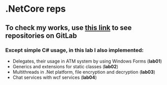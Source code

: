 # .NetCore reps
## To check my works, use [this link](https://gitlab.com/toropmatvii/dotnet-core) to see repositories on GitLab
### Except simple C# usage, in this lab I also implemented: 
- Delegates, their usage in ATM system by using Windows Forms (__lab01__)
- Generics and extensions for static classes (__lab02__)
- Multithreads in .Net platform, file encryption and decryption (__lab03__)
- Chat services with wcf services (__lab04__)
